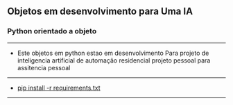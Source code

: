 
## Objetos em desenvolvimento para Uma IA 
### Python orientado a objeto
---
- Este objetos em python estao em desenvolvimento Para projeto de inteligencia artificial de automação residencial projeto pessoal para assitencia pessoal
---
- [pip install -r requirements.txt]()
---
